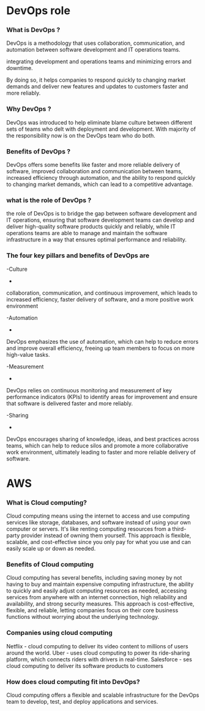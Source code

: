 # DevOps role 

  

### What is DevOps ? 

DevOps is a methodology that uses collaboration, communication, and automation between software development and IT operations teams.  

integrating development and operations teams and minimizing errors and downtime. 

By doing so, it helps companies to respond quickly to changing market demands and deliver new features and updates to customers faster and more reliably. 

  

### Why DevOps ? 

DevOps was introduced to help eliminate blame culture between different sets of teams who delt with deployment and development. With majority of the responsibility now is on the DevOps team who do both. 

  

### Benefits of DevOps ? 

DevOps offers some benefits like faster and more reliable delivery of software, improved collaboration and communication between teams, increased efficiency through automation, and the ability to respond quickly to changing market demands, which can lead to a competitive advantage. 

 ### what is the role of DevOps ? 

the role of DevOps is to bridge the gap between software development and IT operations, ensuring that software development teams can develop and deliver high-quality software products quickly and reliably, while IT operations teams are able to manage and maintain the software infrastructure in a way that ensures optimal performance and reliability. 

### The four key pillars and benefits of DevOps are 

  

-Culture 

- 

collaboration, communication, and continuous improvement, which leads to increased efficiency, faster delivery of software, and a more positive work environment 

  

-Automation 

- 

DevOps emphasizes the use of automation, which can help to reduce errors and improve overall efficiency, freeing up team members to focus on more high-value tasks. 

  

-Measurement 

- 

DevOps relies on continuous monitoring and measurement of key performance indicators (KPIs) to identify areas for improvement and ensure that software is delivered faster and more reliably. 

  

-Sharing 

- 

DevOps encourages sharing of knowledge, ideas, and best practices across teams, which can help to reduce silos and promote a more collaborative work environment, ultimately leading to faster and more reliable delivery of software. 

  

# AWS  

  

### What is Cloud computing? 

Cloud computing means using the internet to access and use computing services like storage, databases, and software instead of using your own computer or servers. It's like renting computing resources from a third-party provider instead of owning them yourself. This approach is flexible, scalable, and cost-effective since you only pay for what you use and can easily scale up or down as needed. 

  

### Benefits of Cloud computing  

Cloud computing has several benefits, including saving money by not having to buy and maintain expensive computing infrastructure, the ability to quickly and easily adjust computing resources as needed, accessing services from anywhere with an internet connection, high reliability and availability, and strong security measures. This approach is cost-effective, flexible, and reliable, letting companies focus on their core business functions without worrying about the underlying technology. 

 

 

### Companies using cloud computing 

  

Netflix - cloud computing to deliver its video content to millions of users around the world. Uber - uses cloud computing to power its ride-sharing platform, which connects riders with drivers in real-time. Salesforce - ses cloud computing to deliver its software products to customers 

 

### How does cloud computing fit into DevOps? 

Cloud computing offers a flexible and scalable infrastructure for the DevOps team to develop, test, and deploy applications and services. 